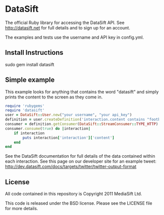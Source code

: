DataSift
========

The official Ruby library for accessing the DataSift API. See http://datasift.net for full details and to sign up for an account.

The examples and tests use the username and API key in config.yml.

Install Instructions
--------------------

sudo gem install datasift

Simple example
--------------

This example looks for anything that contains the word "datasift" and simply prints the content to the screen as they come in.

```ruby
require 'rubygems'
require 'datasift'
user = DataSift::User.new("your username", "your api_key")
definition = user.createDefinition('interaction.content contains "football"')
consumer = definition.getConsumer(DataSift::StreamConsumer::TYPE_HTTP)
consumer.consume(true) do |interaction|
	if interaction
		puts interaction['interaction']['content']
	end
end
```

See the DataSift documentation for full details of the data contained within each interaction. See this page on our developer site for an example tweet: http://dev.datasift.com/docs/targets/twitter/twitter-output-format

License
-------

All code contained in this repository is Copyright 2011 MediaSift Ltd.

This code is released under the BSD license. Please see the LICENSE file for more details.

